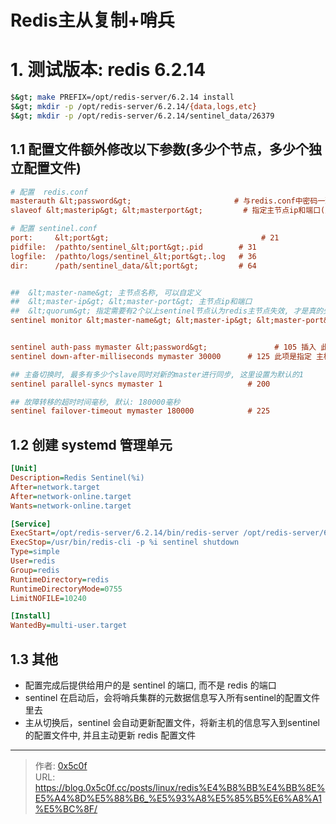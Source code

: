 # Redis主从复制&#43;哨兵


# 1. 测试版本: redis 6.2.14 
```bash
$&gt; make PREFIX=/opt/redis-server/6.2.14 install
$&gt; mkdir -p /opt/redis-server/6.2.14/{data,logs,etc}
$&gt; mkdir -p /opt/redis-server/6.2.14/sentinel_data/26379
```

## 1.1 配置文件额外修改以下参数(多少个节点，多少个独立配置文件)
```ini
# 配置  redis.conf 
masterauth &lt;password&gt;                       # 与redis.conf中密码一致(此项在每个节点都要配置)
slaveof &lt;masterip&gt; &lt;masterport&gt;         # 指定主节点ip和端口(此项只在从节点上进行配置)

# 配置 sentinel.conf 
port:     &lt;port&gt;                                  # 21
pidfile:  /pathto/sentinel_&lt;port&gt;.pid        # 31 
logfile:  /pathto/logs/sentinel_&lt;port&gt;.log   # 36
dir:      /path/sentinel_data/&lt;port&gt;         # 64 


##  &lt;master-name&gt; 主节点名称, 可以自定义
##  &lt;master-ip&gt; &lt;master-port&gt; 主节点ip和端口
##  &lt;quorum&gt; 指定需要有2个以上sentinel节点认为redis主节点失效, 才是真的失效, 一般为: sentinel总数/2&#43;1
sentinel monitor &lt;master-name&gt; &lt;master-ip&gt; &lt;master-port&gt; &lt;quorum&gt;    # 84 , 此项每个节点都要配置 


sentinel auth-pass mymaster &lt;password&gt;               # 105 插入 此项, 与redis.conf中密码一致(此项在每个节点都要配置)
sentinel down-after-milliseconds mymaster 30000      # 125 此项是指定 主机节点多少毫秒无响应，则认为挂了, 默认30s

## 主备切换时, 最多有多少个slave同时对新的master进行同步, 这里设置为默认的1
sentinel parallel-syncs mymaster 1                   # 200 

## 故障转移的超时时间毫秒, 默认: 180000毫秒
sentinel failover-timeout mymaster 180000            # 225 

```

## 1.2 创建 systemd 管理单元 
```ini
[Unit]
Description=Redis Sentinel(%i)
After=network.target
After=network-online.target
Wants=network-online.target

[Service]
ExecStart=/opt/redis-server/6.2.14/bin/redis-server /opt/redis-server/6.2.14/etc/sentinel_%i.conf --sentinel
ExecStop=/usr/bin/redis-cli -p %i sentinel shutdown
Type=simple
User=redis
Group=redis
RuntimeDirectory=redis
RuntimeDirectoryMode=0755
LimitNOFILE=10240

[Install]
WantedBy=multi-user.target
```

## 1.3 其他
- 配置完成后提供给用户的是 sentinel 的端口, 而不是 redis 的端口
- sentinel 在启动后，会将哨兵集群的元数据信息写入所有sentinel的配置文件里去
- 主从切换后，sentinel 会自动更新配置文件，将新主机的信息写入到sentinel的配置文件中, 并且主动更新 redis 配置文件 

---

> 作者: [0x5c0f](https://blog.0x5c0f.cc)  
> URL: https://blog.0x5c0f.cc/posts/linux/redis%E4%B8%BB%E4%BB%8E%E5%A4%8D%E5%88%B6_%E5%93%A8%E5%85%B5%E6%A8%A1%E5%BC%8F/  

